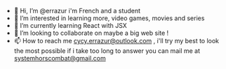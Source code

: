 - 👋 Hi, I’m @errazur i'm French and a student
- 👀 I’m interested in learning more, video games, movies and series
- 🌱 I’m currently learning React with JSX
- 💞️ I’m looking to collaborate on maybe a big web site !
- 📫 How to reach me cycy.errazur@outlook.com , i'll try my best to look the most possible if i take too long to answer you can mail me at systemhorscombat@gmail.com

<!---
errazur/errazur is a ✨ special ✨ repository because its `README.md` (this file) appears on your GitHub profile.
You can click the Preview link to take a look at your changes.
--->
